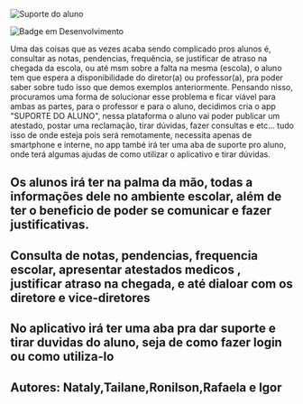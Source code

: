 ![Suporte do aluno](https://user-images.githubusercontent.com/130578389/236343228-e2ec309e-eee3-4073-bc3a-f59a8eacd0c4.jpg)

![Badge em Desenvolvimento](http://img.shields.io/static/v1?label=STATUS&message=EM%20DESENVOLVIMENTO&color=GREEN&style=for-the-badge)
                              
Uma das coisas que as vezes acaba sendo complicado pros alunos é, consultar as notas, pendencias, frequência, se justificar de atraso na chegada da escola, ou até msm sobre a falta na mesma (escola), o aluno tem que espera a disponibilidade do diretor(a) ou professor(a), pra poder saber sobre tudo isso que demos exemplos anteriormente. Pensando nisso, procuramos uma forma de solucionar esse problema e ficar viável para ambas as partes, para o professor e para o aluno, decidimos cria o app "SUPORTE DO ALUNO", nessa plataforma o aluno vai poder publicar um atestado, postar uma reclamação, tirar dúvidas, fazer consultas e etc... tudo isso de onde esteja pois será remotamente, necessita apenas de smartphone e interne, no app també irá ter uma aba de suporte pro aluno, onde terá algumas ajudas de como utilizar o aplicativo e tirar dúvidas.

##  Os alunos irá ter na palma da mão, todas a informações dele no ambiente escolar, além de ter o beneficio de poder se comunicar e fazer justificativas.

## Consulta de notas, pendencias,  frequencia escolar, apresentar atestados medicos , justificar atraso na chegada, e até dialoar com os diretore e vice-diretores

## No aplicativo irá ter uma aba pra dar suporte e tirar duvidas do aluno, seja de como fazer login ou como utiliza-lo

##  Autores: Nataly,Tailane,Ronilson,Rafaela e Igor
